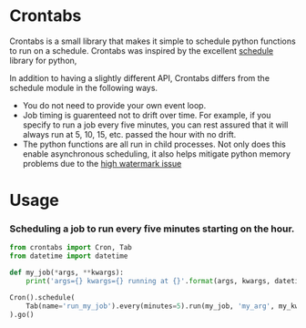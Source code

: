 # Crontabs
Crontabs is a small library that makes it simple to schedule python functions to run on a schedule.
Crontabs was inspired by the excellent [schedule](https://github.com/dbader/schedule) library for python,

In addition to having a slightly different API, Crontabs differs from the schedule module in the following
ways.

  * You do not need to provide your own event loop.
  * Job timing is guarenteed not to drift over time.  For example, if you specify to run a job every five minutes,
    you can rest assured that it will always run at 5, 10, 15, etc. passed the hour with no drift.
  * The python functions are all run in child processes.  Not only does this enable asynchronous scheduling,
    it also helps mitigate python memory problems due to the
    [high watermark issue](https://hbfs.wordpress.com/2013/01/08/python-memory-management-part-ii/)


# Usage
### Scheduling a job to run every five minutes starting on the hour.
```python
from crontabs import Cron, Tab
from datetime import datetime

def my_job(*args, **kwargs):
    print('args={} kwargs={} running at {}'.format(args, kwargs, datetime.now()))

Cron().schedule(
    Tab(name='run_my_job').every(minutes=5).run(my_job, 'my_arg', my_kwarg='hello')
).go()

```

